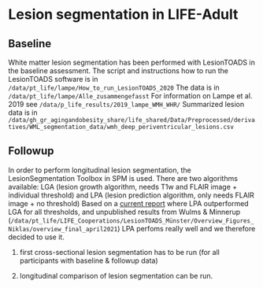 # Lesion segmentation in LIFE-Adult

## Baseline

White matter lesion segmentation has been performed with LesionTOADS in the baseline assessment.
The script and instructions how to run the LesionTOADS software is in `/data/pt_life/lampe/How_to_run_LesionTOADS_2020`
The data is in `/data/pt_life/lampe/Alle_zusammengefasst`
For information on Lampe et al. 2019 see `/data/p_life_results/2019_lampe_WMH_WHR/`
Summarized lesion data is in `/data/gh_gr_agingandobesity_share/life_shared/Data/Preprocessed/derivatives/WML_segmentation_data/wmh_deep_periventricular_lesions.csv`


## Followup
In order to perform longitudinal lesion segmentation, the LesionSegmentation Toolbox in SPM is used.
There are two algorithms available: LGA (lesion growth algorithm, needs T1w and FLAIR image + individual threshold) and LPA (lesion prediction algorithm, only needs FLAIR image + no threshold)
Based on a [current report](https://www.sciencedirect.com/science/article/pii/S2213158220302825#!) where LPA outperformed LGA for all thresholds, and unpublished results from Wulms & Minnerup (`/data/pt_life/LIFE_Cooperations/LesionTOADS_Münster/Overview_Figures_Niklas/overview_final_april2021`) LPA perfoms really well and we therefore decided to use it.

1. first cross-sectional lesion segmentation has to be run (for all participants with baseline & followup data)

2. longitudinal comparison of lesion segmentation can be run.
